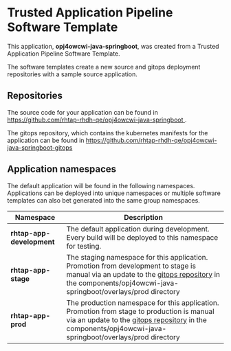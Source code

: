 # Trusted Application Pipeline Software Template

This application, **opj4owcwi-java-springboot**, was created from a Trusted Application Pipeline Software Template.

The software templates create a new source and gitops deployment repositories with a sample source application. 

## Repositories

The source code for your application can be found in [https://github.com/rhtap-rhdh-qe/opj4owcwi-java-springboot ](https://github.com/rhtap-rhdh-qe/opj4owcwi-java-springboot ).
 
The gitops repository, which contains the kubernetes manifests for the application can be found in 
[https://github.com/rhtap-rhdh-qe/opj4owcwi-java-springboot-gitops ](https://github.com/rhtap-rhdh-qe/opj4owcwi-java-springboot-gitops ) 

## Application namespaces 

The default application will be found in the following namespaces. Applications can be deployed into unique namespaces or multiple software templates can also bet generated into the same group namespaces.  

|  Namespace   |  Description   |  
| -------- | -------- |   
| **rhtap-app-development** | The default application during development. Every build will be deployed to this namespace for testing. | 
| **rhtap-app-stage** | The staging namespace for this application. Promotion from development to stage is manual via an update to the [gitops repository](https://github.com/rhtap-rhdh-qe/opj4owcwi-java-springboot-gitops ) in the components/opj4owcwi-java-springboot/overlays/prod directory |  
| **rhtap-app-prod** | The production namespace for this application. Promotion from stage to production is manual via an update to the [gitops repository](https://github.com/rhtap-rhdh-qe/opj4owcwi-java-springboot-gitops ) in the components/opj4owcwi-java-springboot/overlays/prod directory | 